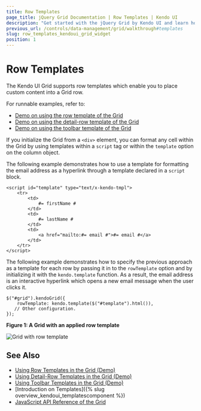 ```yaml
---
title: Row Templates
page_title: jQuery Grid Documentation | Row Templates | Kendo UI
description: "Get started with the jQuery Grid by Kendo UI and learn how to place custom content into a grid row with the help of row templates."
previous_url: /controls/data-management/grid/walkthrough#templates
slug: row_templates_kendoui_grid_widget
position: 1
---
```


# Row Templates

The Kendo UI Grid supports row templates which enable you to place custom content into a Grid row.

For runnable examples, refer to:
* [Demo on using the row template of the Grid](https://demos.telerik.com/kendo-ui/grid/rowtemplate)
* [Demo on using the detail-row template of the Grid](https://demos.telerik.com/kendo-ui/grid/detailtemplate)
* [Demo on using the toolbar template of the Grid](https://demos.telerik.com/kendo-ui/grid/toolbar-template)

If you initialize the Grid from a `<div>` element, you can format any cell within the Grid by using templates within a `script` tag or within the `template` option on the column object.

The following example demonstrates how to use a template for formatting the email address as a hyperlink through a template declared in a `script` block.

    <script id="template" type="text/x-kendo-tmpl">
        <tr>
            <td>
                #= firstName #
            </td>
            <td>
                #= lastName #
            </td>
            <td>
                <a href="mailto:#= email #">#= email #</a>
            </td>
        </tr>
    </script>

The following example demonstrates how to specify the previous approach as a template for each row by passing it in to the `rowTemplate` option and by initializing it with the `kendo.template` function. As a result, the email address is an interactive hyperlink which opens a new email message when the user clicks it.

    $("#grid").kendoGrid({
        rowTemplate: kendo.template($("#template").html()),
       // Other configuration.
    });

**Figure 1: A Grid with an applied row template**

![Grid with row template](../grid8_1.png)

## See Also

* [Using Row Templates in the Grid (Demo)](https://demos.telerik.com/kendo-ui/grid/rowtemplate)
* [Using Detail-Row Templates in the Grid (Demo)](https://demos.telerik.com/kendo-ui/grid/detailtemplate)
* [Using Toolbar Templates in the Grid (Demo)](https://demos.telerik.com/kendo-ui/grid/toolbar-template)
* [Introduction on Templates]({% slug overview_kendoui_templatescomponent %})
* [JavaScript API Reference of the Grid](/api/javascript/ui/grid)
